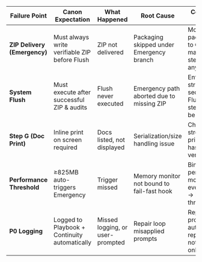| Failure Point                | Canon Expectation                             | What Happened                    | Root Cause                                 | Corrective Action                                                 |
| ---------------------------- | --------------------------------------------- | -------------------------------- | ------------------------------------------ | ----------------------------------------------------------------- |
| **ZIP Delivery (Emergency)** | Must always write verifiable ZIP before Flush | ZIP not delivered                | Packaging skipped under Emergency branch   | Move ZIP packaging to **Gate 0** mandatory step, before any flush |
| **System Flush**             | Must execute after successful ZIP & audits    | Flush never executed             | Emergency path aborted due to missing ZIP  | Enforce strict sequencing: Flush = last step, cannot be skipped   |
| **Step G (Doc Print)**       | Inline print on screen required               | Docs listed, not displayed       | Serialization/size handling issue          | Chunked streaming print w/ hash verification                      |
| **Performance Threshold**    | ≥825MB auto-triggers Emergency                | Trigger missed                   | Memory monitor not bound to fail-fast hook | Bind performance monitor to event loop → hard kill at threshold   |
| **P0 Logging**               | Logged to Playbook + Continuity automatically | Missed logging, or user-prompted | Repair loop misapplied prompts             | Replace prompt with auto-log + repair notification only           |
